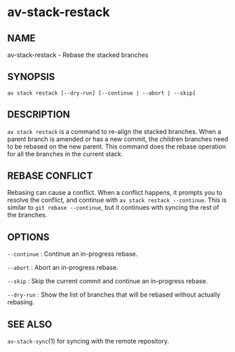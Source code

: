 # av-stack-restack

## NAME

av-stack-restack - Rebase the stacked branches

## SYNOPSIS

```synopsis
av stack restack [--dry-run] [--continue | --abort | --skip]
```

## DESCRIPTION

`av stack restack` is a command to re-align the stacked branches. When a parent
branch is amended or has a new commit, the children branches need to be rebased
on the new parent. This command does the rebase operation for all the branches
in the current stack.

## REBASE CONFLICT

Rebasing can cause a conflict. When a conflict happens, it prompts you to
resolve the conflict, and continue with `av stack restack --continue`. This is
similar to `git rebase --continue`, but it continues with syncing the rest of
the branches.

## OPTIONS

`--continue`
: Continue an in-progress rebase.

`--abort`
: Abort an in-progress rebase.

`--skip`
: Skip the current commit and continue an in-progress rebase.

`--dry-run`
: Show the list of branches that will be rebased without actually rebasing.

## SEE ALSO

`av-stack-sync`(1) for syncing with the remote repository.
